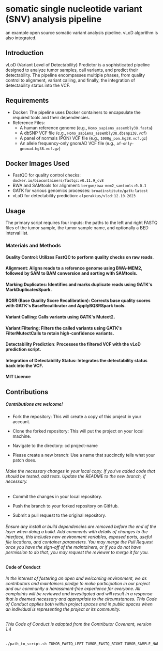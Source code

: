 # somatic single nucleotide variant (SNV) analysis pipeline
an example open source somatic variant analysis pipeline. vLoD algorithm is also integrated.

## Introduction

vLoD (Variant Level of Detectability) Predictor is a sophisticated pipeline designed to analyze tumor samples, call variants, and predict their detectability. The pipeline encompasses multiple phases, from quality control to alignment, variant calling, and finally, the integration of detectability status into the VCF.

## Requirements

- Docker: The pipeline uses Docker containers to encapsulate the required tools and their dependencies.
- Reference Files:
  - A human reference genome (e.g., `Homo_sapiens_assembly38.fasta`)
  - A dbSNP VCF file (e.g., `Homo_sapiens_assembly38.dbsnp138.vcf`)
  - A panel of normals (PON) VCF file (e.g., `1000g_pon.hg38.vcf.gz`)
  - An allele frequency-only gnomAD VCF file (e.g., `af-only-gnomad.hg38.vcf.gz`)

## Docker Images Used

- FastQC for quality control checks: `docker.io/biocontainers/fastqc:v0.11.9_cv8`
- BWA and SAMtools for alignment: `bergun/bwa-mem2_samtools:0.0.1`
- GATK for various genomics processes: `broadinstitute/gatk:latest`
- vLoD for detectability prediction: `alperakkus/vlod:12.10.2023`

## Usage

The primary script requires four inputs: the paths to the left and right FASTQ files of the tumor sample, the tumor sample name, and optionally a BED interval list. 

### Materials and Methods
#### Quality Control: Utilizes FastQC to perform quality checks on raw reads.
#### Alignment: Aligns reads to a reference genome using BWA-MEM2, followed by SAM to BAM conversion and sorting with SAMtools.
#### Marking Duplicates: Identifies and marks duplicate reads using GATK's MarkDuplicatesSpark.
#### BQSR (Base Quality Score Recalibration): Corrects base quality scores with GATK's BaseRecalibrator and ApplyBQSRSpark tools.
#### Variant Calling: Calls variants using GATK's Mutect2.
#### Variant Filtering: Filters the called variants using GATK's FilterMutectCalls to retain high-confidence variants.
#### Detectability Prediction: Processes the filtered VCF with the vLoD prediction script.
#### Integration of Detectability Status: Integrates the detectability status back into the VCF.
#### MIT Licence

## Contributions
##### Contributions are welcome!
- Fork the repository: This will create a copy of this project in your account.

- Clone the forked repository: This will put the project on your local machine.

- Navigate to the directory: cd project-name

- Please create a new branch: Use a name that succinctly tells what your patch does.

###### Make the necessary changes in your local copy. If you've added code that should be tested, add tests. Update the README to the new branch, if necessary.

- Commit the changes in your local repository.

- Push the branch to your forked repository on GitHub.

- Submit a pull request to the original repository.

###### Ensure any install or build dependencies are removed before the end of the layer when doing a build. Add comments with details of changes to the interface, this includes new environment variables, exposed ports, useful file locations, and container parameters. You may merge the Pull Request once you have the sign-off of the maintainers, or if you do not have permission to do that, you may request the reviewer to merge it for you.

#### Code of Conduct

###### In the interest of fostering an open and welcoming environment, we as contributors and maintainers pledge to make participation in our project and our community a harassment-free experience for everyone. All complaints will be reviewed and investigated and will result in a response that is deemed necessary and appropriate to the circumstances. This Code of Conduct applies both within project spaces and in public spaces when an individual is representing the project or its community. 

###### This Code of Conduct is adapted from the Contributor Covenant, version 1.4

```bash
./path_to_script.sh TUMOR_FASTQ_LEFT TUMOR_FASTQ_RIGHT TUMOR_SAMPLE_NAME [BED_INTERVAL_LIST]
